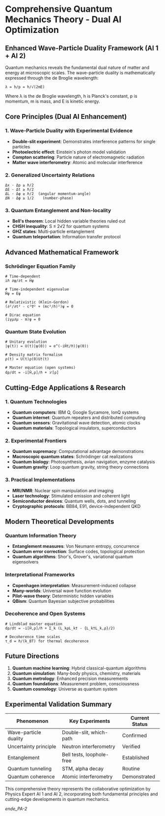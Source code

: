 # Comprehensive Quantum Mechanics Theory - Dual AI Optimization

## Enhanced Wave-Particle Duality Framework (AI 1 + AI 2)

Quantum mechanics reveals the fundamental dual nature of matter and energy at microscopic scales. The wave-particle duality is mathematically expressed through the de Broglie wavelength:

```
λ = h/p = h/√(2mE)
```

Where λ is the de Broglie wavelength, h is Planck's constant, p is momentum, m is mass, and E is kinetic energy.

## Core Principles (Dual AI Enhancement)

### 1. Wave-Particle Duality with Experimental Evidence
- **Double-slit experiment**: Demonstrates interference patterns for single particles
- **Photoelectric effect**: Einstein's photon model validation
- **Compton scattering**: Particle nature of electromagnetic radiation
- **Matter wave interferometry**: Atomic and molecular interference

### 2. Generalized Uncertainty Relations
```
Δx · Δp ≥ ℏ/2
ΔE · Δt ≥ ℏ/2
ΔL · Δφ ≥ ℏ/2  (angular momentum-angle)
ΔN · Δφ ≥ 1/2    (number-phase)
```

### 3. Quantum Entanglement and Non-locality
- **Bell's theorem**: Local hidden variable theories ruled out
- **CHSH inequality**: S ≤ 2√2 for quantum systems
- **GHZ states**: Multi-particle entanglement
- **Quantum teleportation**: Information transfer protocol

## Advanced Mathematical Framework

### Schrödinger Equation Family
```
# Time-dependent
iℏ ∂ψ/∂t = Ĥψ

# Time-independent eigenvalue
Ĥψ = Eψ

# Relativistic (Klein-Gordon)
(∂²/∂t² - c²∇² + (mc²/ℏ)²)ψ = 0

# Dirac equation
(iγμ∂μ - m)ψ = 0
```

### Quantum State Evolution
```
# Unitary evolution
|ψ(t)⟩ = U(t)|ψ(0)⟩ = e^(-iĤt/ℏ)|ψ(0)⟩

# Density matrix formalism
ρ(t) = U(t)ρ(0)U†(t)

# Master equation (open systems)
dρ/dt = -i[Ĥ,ρ]/ℏ + ℒ[ρ]
```

## Cutting-Edge Applications & Research

### 1. Quantum Technologies
- **Quantum computers**: IBM Q, Google Sycamore, IonQ systems
- **Quantum internet**: Quantum repeaters and distributed computing
- **Quantum sensors**: Gravitational wave detection, atomic clocks
- **Quantum materials**: Topological insulators, superconductors

### 2. Experimental Frontiers
- **Quantum supremacy**: Computational advantage demonstrations
- **Macroscopic quantum states**: Schrödinger cat realizations
- **Quantum biology**: Photosynthesis, avian navigation, enzyme catalysis
- **Quantum gravity**: Loop quantum gravity, string theory connections

### 3. Practical Implementations
- **MRI/NMR**: Nuclear spin manipulation and imaging
- **Laser technology**: Stimulated emission and coherent light
- **Semiconductor devices**: Quantum wells, dots, and tunneling
- **Cryptographic protocols**: BB84, E91, device-independent QKD

## Modern Theoretical Developments

### Quantum Information Theory
- **Entanglement measures**: Von Neumann entropy, concurrence
- **Quantum error correction**: Surface codes, topological protection
- **Quantum algorithms**: Shor's, Grover's, variational quantum eigensolvers

### Interpretational Frameworks
- **Copenhagen interpretation**: Measurement-induced collapse
- **Many-worlds**: Universal wave function evolution
- **Pilot-wave theory**: Deterministic hidden variables
- **QBism**: Quantum Bayesian subjective probabilities

### Decoherence and Open Systems
```
# Lindblad master equation
dρ/dt = -i[Ĥ,ρ]/ℏ + Σ_k (L_kρL_k† - {L_k†L_k,ρ}/2)

# Decoherence time scales
τ_d = ℏ/(k_BT) for thermal decoherence
```

## Future Directions

1. **Quantum machine learning**: Hybrid classical-quantum algorithms
2. **Quantum simulation**: Many-body physics, chemistry, materials
3. **Quantum metrology**: Enhanced precision measurements
4. **Quantum foundations**: Measurement problem, consciousness
5. **Quantum cosmology**: Universe as quantum system

## Experimental Validation Summary

| Phenomenon | Key Experiments | Current Status |
|------------|-----------------|----------------|
| Wave-particle duality | Double-slit, which-path | Confirmed |
| Uncertainty principle | Neutron interferometry | Verified |
| Entanglement | Bell tests, loophole-free | Established |
| Quantum tunneling | STM, alpha decay | Routine |
| Quantum coherence | Atomic interferometry | Demonstrated |

This comprehensive theory represents the collaborative optimization by Physics Expert AI 1 and AI 2, incorporating both fundamental principles and cutting-edge developments in quantum mechanics.

_ende_PA-2_